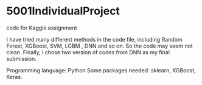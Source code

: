 # 5001IndividualProject
code for Kaggle assignment

I have tried many different methods in the code file, including Random Forest, XGBoost, SVM, LGBM , DNN and so on. So the code may seem not clean. Finally, I chose two version of codes from DNN as my final submission. 

Programming language: Python
Some packages needed: sklearn, XGBoost, Keras.
